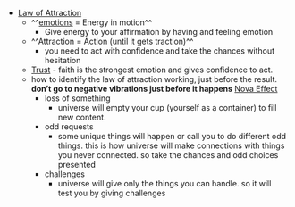 - [Law of Attraction]()
    - ^^[emotions]() = Energy in motion^^
        - Give energy to your affirmation by having and feeling emotion
    - ^^Attraction = Action (until it gets traction)^^
        - you need to act with confidence and take the chances without hesitation 
    - [Trust]() - faith is the strongest emotion and gives confidence to act. 
    - how to identify the law of attraction working, just before the result. **don’t go to negative vibrations just before it happens** [Nova Effect]()
        - loss of something 
            - universe will empty your cup (yourself as a container) to fill new content.
        - odd requests 
            - some unique things will happen or call you to do different odd things. this is how universe will make connections with things you never connected. so take the chances and odd choices presented 
        - challenges
            - universe will give only the things you can handle. so it will test you by giving challenges 
